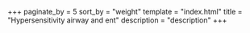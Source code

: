 +++
paginate_by = 5
sort_by = "weight"
template = "index.html"
title = "Hypersensitivity airway and ent"
description = "description"
+++
